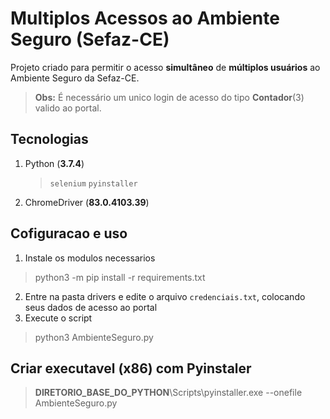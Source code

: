 # Multiplos Acessos ao Ambiente Seguro (Sefaz-CE)
Projeto criado para permitir o acesso **simultâneo** de **múltiplos usuários** ao Ambiente Seguro da Sefaz-CE.
> **Obs:** É necessário um unico login de acesso do tipo **Contador**(3) valido ao portal.

## Tecnologias
1. Python (**3.7.4**)
   > `selenium`  `pyinstaller`
   
3. ChromeDriver (**83.0.4103.39**)

## Cofiguracao e uso
1. Instale os modulos necessarios
> python3 -m pip install -r requirements.txt
2. Entre na pasta drivers e edite o arquivo `credenciais.txt`, colocando seus dados de acesso ao portal
3. Execute o script
> python3 AmbienteSeguro.py

## Criar executavel (**x86**) com Pyinstaler
> **DIRETORIO_BASE_DO_PYTHON**\Scripts\pyinstaller.exe --onefile AmbienteSeguro.py


